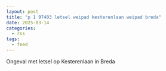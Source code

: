 ```yaml
---
layout: post
title: "p 1 97403 letsel weipad kesterenlaan weipad breda"
date: 2025-03-14
categories: 
  - rss
tags: 
  - feed
---
```


Ongeval met letsel op Kesterenlaan in Breda
